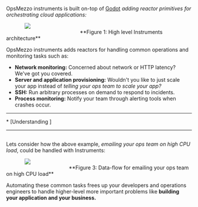 OpsMezzo instruments is built on-top of [Godot][godot] _adding reactor primitives for orchestrating cloud applications:_

<img style="margin: 0 0 0 50px;" src="/img/instruments-overview.png" />
<br/><span style="margin-left:200px">**Figure 1: High level Instruments architecture**</span>

OpsMezzo instruments adds reactors for handling common operations and monitoring tasks such as:

* **Network monitoring:** Concerned about network or HTTP latency? We've got you covered.
* **Server and application provisioning:** Wouldn't you like to just scale your app instead of _telling your ops team to scale your app?_
* **SSH:** Run arbitrary processes on demand to respond to incidents.
* **Process monitoring:** Notify your team through alerting tools when crashes occur.

<hr>
  * [Understanding ]
<hr>

## 

Lets consider how the above example, _emailing your ops team on high CPU load_, could be handled with Instruments:

<img style="margin: 0 0 0 50px;" src="/img/instruments-meail.png" />
<br/><span style="margin-left:170px">**Figure 3: Data-flow for emailing your ops team on high CPU load**</span>

Automating these common tasks frees up your developers and operations engineers to handle higher-level more important problems like **building your application and your business.**

[godot]: /instruments/godot

[meta:title]: <> (Monitoring with Instruments)